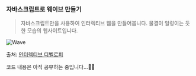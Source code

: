 ### 자바스크립트로 웨이브 만들기

> 자바스크립트만을 사용하여 인터렉티브 웹을 만들어봅니다. 물결이 일렁이는 듯한 모습의 웹사이트입니다.

![Wave](https://user-images.githubusercontent.com/81177665/150674732-b32fa099-aa40-41a9-b1c5-ebfa78f3d280.gif)

출처: [인터렉티브 디벨로퍼](https://www.youtube.com/watch?v=LLfhY4eVwDY)

코드 내용은 아직 공부하는 중입니다...✍🏻
